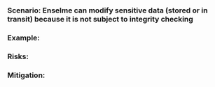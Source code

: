 ### Scenario: Enselme can modify sensitive data (stored or in transit) because it is not subject to integrity checking

### Example:

### Risks: 

### Mitigation: